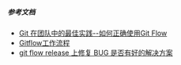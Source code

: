 ##### 参考文档
- [Git 在团队中的最佳实践--如何正确使用Git Flow](https://www.cnblogs.com/wish123/p/9785101.html)
- [Gitflow工作流程](https://www.cnblogs.com/jeffery-zou/p/10280167.html)
- [git flow release 上修复 BUG 是否有好的解决方案](https://segmentfault.com/q/1010000015273831)
